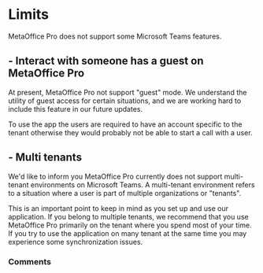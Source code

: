 # Limits

MetaOffice Pro does not support some Microsoft Teams features. 

## - Interact with someone has a guest on MetaOffice Pro

At present, MetaOffice Pro not support "guest" mode. We understand the utility of guest access for certain situations, and we are working hard to include this feature in our future updates.

To use the app the users are required to have an account specific to the tenant otherwise they would probably not be able to start a call with a user. 



## - Multi tenants 

We'd like to inform you MetaOffice Pro currently does not support multi-tenant environments on Microsoft Teams. A multi-tenant environment refers to a situation where a user is part of multiple organizations or "tenants".

This is an important point to keep in mind as you set up and use our application. If you belong to multiple tenants, we recommend that you use MetaOffice Pro primarily on the tenant where you spend most of your time. 
If you try to use the application on many tenant at the same time you may experience some synchronization issues. 




### Comments

<Commentaire />